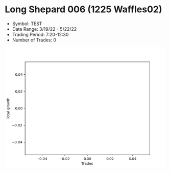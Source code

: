 # Long Shepard 006 (1225 Waffles02) 
- Symbol: TEST
- Date Range: 3/19/22 - 5/22/22
- Trading Period: 7:20-12:30
- Number of Trades: 0

![Plot](LongShepard006(1225Waffles02)TEST.png)




































